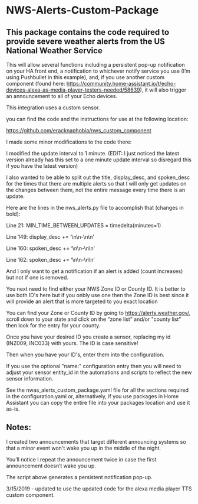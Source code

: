 # NWS-Alerts-Custom-Package
## This package contains the code required to provide severe weather alerts from the US National Weather Service

This will allow several functions including a persistent pop-up notification on your HA front end, a notification to whichever notify service you use (I’m using Pushbullet in this example), and, if you use another custom component (found here: https://community.home-assistant.io/t/echo-devices-alexa-as-media-player-testers-needed/58639), it will also trigger an announcement to all of your Echo devices.

This integration uses a custom sensor.

you can find the code and the instructions for use at the following location:

https://github.com/eracknaphobia/nws_custom_component

I made some minor modifications to the code there:

I modified the update interval to 1 minute. (EDIT: I just noticed the latest version already has this set to a one minute update interval so disregard this if you have the latest version)

I also wanted to be able to split out the title, display_desc, and spoken_desc for the times that there are multiple alerts so that I will only get updates on the changes between them, not the entire message every time there is an update.

Here are the lines in the nws_alerts.py file to accomplish that (changes in bold):

Line 21:
MIN_TIME_BETWEEN_UPDATES = timedelta(minutes=1)

Line 149:
display_desc += ‘\n\n-\n\n’

Line 160:
spoken_desc += ‘\n\n-\n\n’

Line 162:
spoken_desc += ‘\n\n-\n\n’

And I only want to get a notification if an alert is added (count increases) but not if one is removed.

You next need to find either your NWS Zone ID or County ID. It is better to use both ID's here but if you onbly use one then the Zone ID is best since it will provide an alert that is more targeted to you exact location

You can find your Zone or County ID by going to https://alerts.weather.gov/, scroll down to your state and click on the “zone list” and/or "county list" then look for the entry for your county.

Once you have your desired ID you create a sensor, replacing my id (INZ009, INC033) with yours. The ID is case sensitive!

Then when you have your ID's, enter them into the configuration.

If you use the optional "name:" configuration entry then you will need to adjust your sensor entity_id in the automations and scripts to reflect the new sensor information.

See the nwas_alerts_custom_package.yaml file for all the sections required in the configuration.yaml or, alternatively, if you use packages in Home Assistant you can copy the entire file into your packages location and use it as-is.

## Notes:

I created two announcements that target different announcing systems so that a minor event won't wake you up in the middle of the night.

You’ll notice I repeat the announcement twice in case the first announcement doesn’t wake you up.

The script above generates a persistent notification pop-up.

3/15/2019 - updated to use the updated code for the alexa media player TTS custom component.
